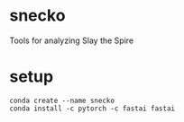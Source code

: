 # snecko
Tools for analyzing Slay the Spire

# setup

```
conda create --name snecko
conda install -c pytorch -c fastai fastai
```
